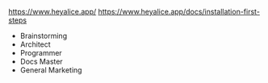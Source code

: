 https://www.heyalice.app/
https://www.heyalice.app/docs/installation-first-steps

- Brainstorming
- Architect
- Programmer
- Docs Master
- General Marketing